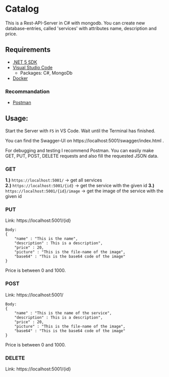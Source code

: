 # Catalog
This is a Rest-API-Server in C# with mongodb. You can create new database-entries, called 'services' with attributes name, description and price.


## Requirements
* [.NET 5 SDK](https://dotnet.microsoft.com/download/dotnet/5.0)
* [Visual Studio Code](https://code.visualstudio.com)
    * Packages: C#, MongoDb
* [Docker](https://docs.docker.com/get-docker)

### Recommandation
* [Postman](https://www.postman.com/downloads)

## Usage:
Start the Server with ```F5``` in VS Code. Wait until the Terminal has finished. 

You can find the Swagger-UI on https://localhost:5001/swagger/index.html .

For debugging and testing I recommend Postman. You can easily make GET, PUT, POST, DELETE requests and also fill the requested JSON data.

### GET
**1.)** ```https://localhost:5001/``` -> get all services<br />
**2.)** ```https://localhost:5001/{id}``` -> get the service with the given id
**3.)** ```https://localhost:5001/{id}/image``` -> get the image of the service with the given id

### PUT
Link: https://localhost:5001/{id}

```
Body:
{
    "name" : "This is the name",
    "description" : This is a description",
    "price" : 20,
    "picture" : "This is the file-name of the image",
    "base64" : "This is the base64 code of the image"
}
```

Price is between 0 and 1000.

### POST
Link: https://localhost:5001/

```
Body:
{
    "name" : "This is the name of the service",
    "description" : This is a description",
    "price" : 20,
    "picture" : "This is the file-name of the image",
    "base64" : "This is the base64 code of the image"
}
```

Price is between 0 and 1000.

### DELETE
Link: https://localhost:5001/{id}

